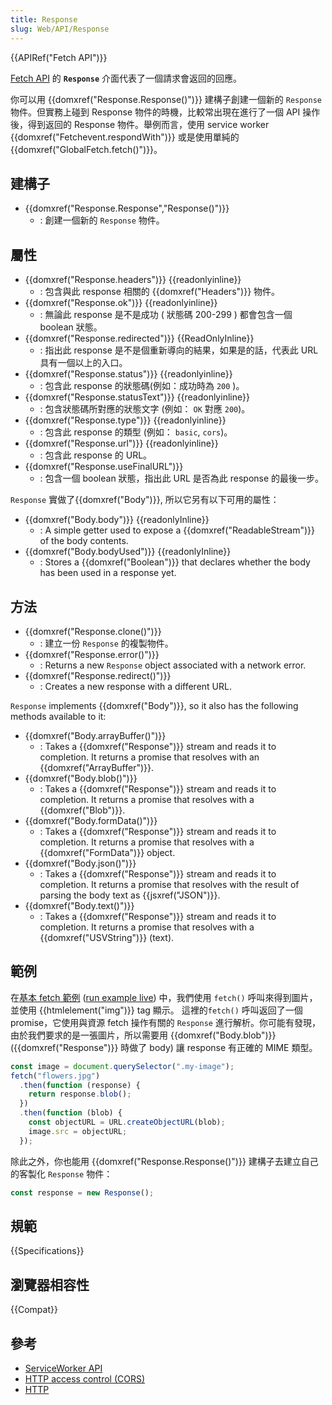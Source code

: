 ```yaml
---
title: Response
slug: Web/API/Response
---
```


{{APIRef("Fetch API")}}

[Fetch API](/zh-TW/docs/Web/API/Fetch_API) 的 **`Response`** 介面代表了一個請求會返回的回應。

你可以用 {{domxref("Response.Response()")}} 建構子創建一個新的 `Response`物件。但實務上碰到 Response 物件的時機，比較常出現在進行了一個 API 操作後，得到返回的 Response 物件。舉例而言，使用 service worker {{domxref("Fetchevent.respondWith")}} 或是使用單純的{{domxref("GlobalFetch.fetch()")}}。

## 建構子

- {{domxref("Response.Response","Response()")}}
  - : 創建一個新的 `Response` 物件。

## 屬性

- {{domxref("Response.headers")}} {{readonlyinline}}
  - : 包含與此 response 相關的 {{domxref("Headers")}} 物件。
- {{domxref("Response.ok")}} {{readonlyinline}}
  - : 無論此 response 是不是成功 ( 狀態碼 200-299 ) 都會包含一個 boolean 狀態。
- {{domxref("Response.redirected")}} {{ReadOnlyInline}}
  - : 指出此 response 是不是個重新導向的結果，如果是的話，代表此 URL 具有一個以上的入口。
- {{domxref("Response.status")}} {{readonlyinline}}
  - : 包含此 response 的狀態碼(例如：成功時為 `200` )。
- {{domxref("Response.statusText")}} {{readonlyinline}}
  - : 包含狀態碼所對應的狀態文字 (例如： `OK` 對應 `200`)。
- {{domxref("Response.type")}} {{readonlyinline}}
  - : 包含此 response 的類型 (例如： `basic`, `cors`)。
- {{domxref("Response.url")}} {{readonlyinline}}
  - : 包含此 response 的 URL。
- {{domxref("Response.useFinalURL")}}
  - : 包含一個 boolean 狀態，指出此 URL 是否為此 response 的最後一步。

`Response` 實做了{{domxref("Body")}}, 所以它另有以下可用的屬性：

- {{domxref("Body.body")}} {{readonlyInline}}
  - : A simple getter used to expose a {{domxref("ReadableStream")}} of the body contents.
- {{domxref("Body.bodyUsed")}} {{readonlyInline}}
  - : Stores a {{domxref("Boolean")}} that declares whether the body has been used in a response yet.

## 方法

- {{domxref("Response.clone()")}}
  - : 建立一份 `Response` 的複製物件。
- {{domxref("Response.error()")}}
  - : Returns a new `Response` object associated with a network error.
- {{domxref("Response.redirect()")}}
  - : Creates a new response with a different URL.

`Response` implements {{domxref("Body")}}, so it also has the following methods available to it:

- {{domxref("Body.arrayBuffer()")}}
  - : Takes a {{domxref("Response")}} stream and reads it to completion. It returns a promise that resolves with an {{domxref("ArrayBuffer")}}.
- {{domxref("Body.blob()")}}
  - : Takes a {{domxref("Response")}} stream and reads it to completion. It returns a promise that resolves with a {{domxref("Blob")}}.
- {{domxref("Body.formData()")}}
  - : Takes a {{domxref("Response")}} stream and reads it to completion. It returns a promise that resolves with a {{domxref("FormData")}} object.
- {{domxref("Body.json()")}}
  - : Takes a {{domxref("Response")}} stream and reads it to completion. It returns a promise that resolves with the result of parsing the body text as {{jsxref("JSON")}}.
- {{domxref("Body.text()")}}
  - : Takes a {{domxref("Response")}} stream and reads it to completion. It returns a promise that resolves with a {{domxref("USVString")}} (text).

## 範例

在[基本 fetch 範例](https://github.com/mdn/fetch-examples/tree/master/basic-fetch) ([run example live](http://mdn.github.io/fetch-examples/basic-fetch/)) 中，我們使用 `fetch()` 呼叫來得到圖片，並使用 {{htmlelement("img")}} tag 顯示。 這裡的`fetch()` 呼叫返回了一個 promise，它使用與資源 fetch 操作有關的 `Response` 進行解析。你可能有發現，由於我們要求的是一張圖片，所以需要用 {{domxref("Body.blob")}} ({{domxref("Response")}} 時做了 body) 讓 response 有正確的 MIME 類型。

```js
const image = document.querySelector(".my-image");
fetch("flowers.jpg")
  .then(function (response) {
    return response.blob();
  })
  .then(function (blob) {
    const objectURL = URL.createObjectURL(blob);
    image.src = objectURL;
  });
```

除此之外，你也能用 {{domxref("Response.Response()")}} 建構子去建立自己的客製化 `Response` 物件：

```js
const response = new Response();
```

## 規範

{{Specifications}}

## 瀏覽器相容性

{{Compat}}

## 參考

- [ServiceWorker API](/zh-TW/docs/Web/API/ServiceWorker_API)
- [HTTP access control (CORS)](/zh-TW/docs/Web/HTTP/Access_control_CORS)
- [HTTP](/zh-TW/docs/Web/HTTP)
